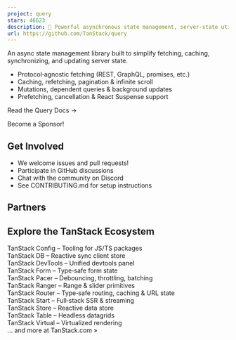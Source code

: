 ```yaml
---
project: query
stars: 46623
description: 🤖 Powerful asynchronous state management, server-state utilities and data fetching for the web. TS/JS, React Query, Solid Query, Svelte Query and Vue Query.
url: https://github.com/TanStack/query
---
```


An async state management library built to simplify fetching, caching, synchronizing, and updating server state.

-   Protocol‑agnostic fetching (REST, GraphQL, promises, etc.)
-   Caching, refetching, pagination & infinite scroll
-   Mutations, dependent queries & background updates
-   Prefetching, cancellation & React Suspense support

Read the Query Docs →  

Become a Sponsor!

Get Involved
------------

-   We welcome issues and pull requests!
-   Participate in GitHub discussions
-   Chat with the community on Discord
-   See CONTRIBUTING.md for setup instructions

Partners
--------

Explore the TanStack Ecosystem
------------------------------

TanStack Config – Tooling for JS/TS packages  
TanStack DB – Reactive sync client store  
TanStack DevTools – Unified devtools panel  
TanStack Form – Type‑safe form state  
TanStack Pacer – Debouncing, throttling, batching  
TanStack Ranger – Range & slider primitives  
TanStack Router – Type‑safe routing, caching & URL state  
TanStack Start – Full‑stack SSR & streaming  
TanStack Store – Reactive data store  
TanStack Table – Headless datagrids  
TanStack Virtual – Virtualized rendering  
… and more at TanStack.com »
